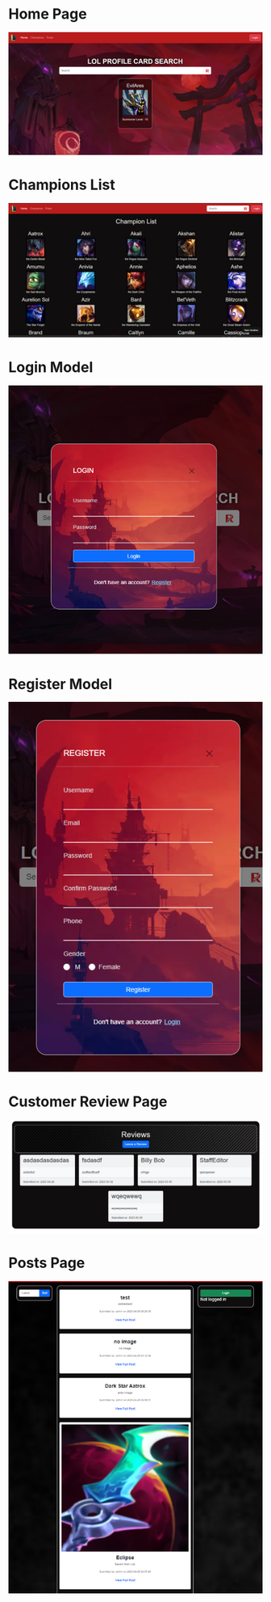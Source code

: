 <h1>Home Page</h1>
<img src="images/homePage.jpg" alt="Home Page Image">

<h1>Champions List</h1>
<img src="images/championsPage.jpg" alt="Champions List Image">

<h1>Login Model</h1>
<img src="images/loginPage.jpg" alt="Login Model Image">

<h1>Register Model</h1>
<img src="images/registerPage.jpg" alt="Register Model Image">

<h1>Customer Review Page</h1>
<img src="images/reviewsPage.jpg" alt="Customer Review Page Image">

<h1>Posts Page</h1>
<img src="images/postsPage.jpg" alt="Posts Page Image">
